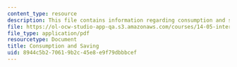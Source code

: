 ```yaml
---
content_type: resource
description: This file contains information regarding consumption and saving.
file: https://ol-ocw-studio-app-qa.s3.amazonaws.com/courses/14-05-intermediate-macroeconomics-spring-2013/8944c5b270619b2c45e8e9f79dbbbcef_MIT14_05S13_LecNot_consu.pdf
file_type: application/pdf
resourcetype: Document
title: Consumption and Saving
uid: 8944c5b2-7061-9b2c-45e8-e9f79dbbbcef
---
```

